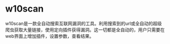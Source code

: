 # w10scan
w10scan是一款全自动搜索互联网漏洞的工具。利用搜索到的url或全自动的超级爬虫获取大量链接，使用定向插件获得漏洞。这一切都是全自动的，用户只需要在web界面上增加插件，设置参数，查看结果。
